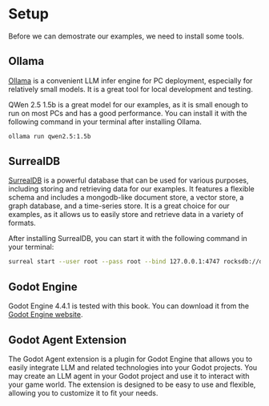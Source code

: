 # Setup

Before we can demostrate our examples, we need to install some tools.

## Ollama

[Ollama][ollama] is a convenient LLM infer engine for PC deployment, especially for relatively small models. It is a great tool for local development and testing.

QWen 2.5 1.5b is a great model for our examples, as it is small enough to run on most PCs and has a good performance. You can install it with the following command in your terminal after installing Ollama.

```bash
ollama run qwen2.5:1.5b
```

## SurrealDB

[SurrealDB][surrealdb] is a powerful database that can be used for various purposes, including storing and retrieving data for our examples. It features a flexible schema and includes a mongodb-like document store, a vector store, a graph database, and a time-series store. It is a great choice for our examples, as it allows us to easily store and retrieve data in a variety of formats.

After installing SurrealDB, you can start it with the following command in your terminal:

```bash
surreal start --user root --pass root --bind 127.0.0.1:4747 rocksdb://db/agent.db
```

## Godot Engine

Godot Engine 4.4.1 is tested with this book. You can download it from the [Godot Engine website][godot].

## Godot Agent Extension
The Godot Agent extension is a plugin for Godot Engine that allows you to easily integrate LLM and related technologies into your Godot projects. You may create an LLM agent in your Godot project and use it to interact with your game world. The extension is designed to be easy to use and flexible, allowing you to customize it to fit your needs.

[godot]: https://godotengine.org/download
[surrealdb]: https://surrealdb.com/
[ollama]: https://ollama.com/